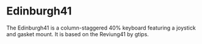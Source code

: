 # Edinburgh41

The Edinburgh41 is a column-staggered 40% keyboard featuring a joystick and gasket mount. It is based on the Reviung41 by gtips.

